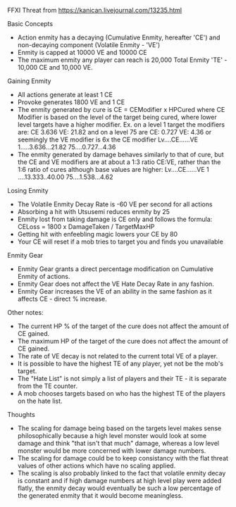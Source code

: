FFXI Threat from https://kanican.livejournal.com/13235.html

Basic Concepts

- Action enmity has a decaying (Cumulative Enmity, hereafter 'CE') and
  non-decaying component (Volatile Enmity - 'VE')
- Enmity is capped at 10000 VE and 10000 CE
- The maximum enmity any player can reach is 20,000 Total Enmity 'TE' - 10,000 CE and 10,000 VE.

Gaining Enmity

- All actions generate at least 1 CE
- Provoke generates 1800 VE and 1 CE
- The enmity generated by cure is CE = CEModifier x HPCured where CE Modifier is
  based on the level of the target being cured, where lower level targets have a higher modifier.
  Ex. on a level 1 target the modifiers are: CE 3.636 VE: 21.82 and on a level 75 are CE: 0.727 VE: 4.36
  or seemingly the VE modifier is 6x the CE modifier
  Lv....CE......VE
  1.....3.636...21.82
  75....0.727...4.36
- The enmity generated by damage behaves similarly to that of cure, but the CE and VE modifiers are at
  about a 1:3 ratio CE:VE, rather than the 1:6 ratio of cures although base values are higher:
  Lv....CE......VE
  1 ....13.333..40.00
  75....1.538...4.62

Losing Enmity

- The Volatile Enmity Decay Rate is -60 VE per second for all actions
- Absorbing a hit with Utsusemi reduces enmity by 25
- Enmity lost from taking damage is CE only and follows the formula:
  CELoss = 1800 x DamageTaken / TargetMaxHP
- Getting hit with enfeebling magic lowers your CE by 80
- Your CE will reset if a mob tries to target you and finds you unavailable

Enmity Gear

- Enmity Gear grants a direct percentage modification on Cumulative Enmity of actions.
- Enmity Gear does not affect the VE Hate Decay Rate in any fashion.
- Enmity Gear increases the VE of an ability in the same fashion as it affects CE - direct % increase.

Other notes:

- The current HP % of the target of the cure does not affect the amount of CE gained.
- The maximum HP of the target of the cure does not affect the amount of CE gained.
- The rate of VE decay is not related to the current total VE of a player.
- It is possible to have the highest TE of any player, yet not be the mob's target.
- The "Hate List" is not simply a list of players and their TE - it is separate from the TE counter.
- A mob chooses targets based on who has the highest TE of the players on the hate list.

Thoughts

- The scaling for damage being based on the targets level makes sense philosophically
  because a high level monster would look at some damage and think "that isn't that much"
  damage, whereas a low level monster would be more concerned with lower damage numbers.
- The scaling for damage could be to keep consistancy with the flat threat values of
  other actions which have no scaling applied.
- The scaling is also probably linked to the fact that volatile enmity decay is constant
  and if high damage numbers at high level play were added flatly, the enmity decay
  would eventually be such a low percentage of the generated enmity that it would
  become meaningless.
